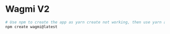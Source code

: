 # Wagmi V2
```bash
# Use npm to create the app as yarn create not working, then use yarn afterwards
npm create wagmi@latest

```
